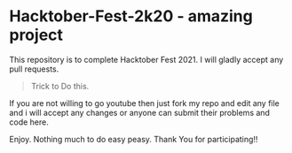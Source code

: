 # Hacktober-Fest-2k20 - amazing project
This repository is to complete Hacktober Fest 2021. I will gladly accept any pull requests.

> Trick to Do this.

If you are not willing to go youtube then just fork my repo and edit any file and i will accept any changes or anyone can submit their problems and code here.

Enjoy.
Nothing much to do easy peasy.
   Thank You for participating!!
